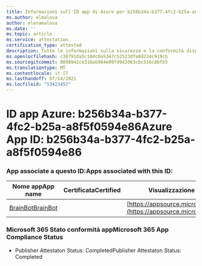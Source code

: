 ```yaml
---
title: Informazioni sull'ID app di Azure per b256b34a-b377-4fc2-b25a-a8f5f0594e86
ms.author: elmalova
author: elenamalova
ms.date: ''
ms.topic: article
ms.service: attestation
certification_type: attested
description: Tutte le informazioni sulla sicurezza e la conformità disponibili per b256b34a-b377-4fc2-b25a-a8f5f0594e86.
ms.openlocfilehash: c38791da5c10dc0a5347c52523dfe8d234c919cb
ms.sourcegitcommit: 0098942ce316ab984e09fd9d2063cbc516c8bfb5
ms.translationtype: MT
ms.contentlocale: it-IT
ms.lasthandoff: 07/14/2021
ms.locfileid: "53423457"
---
```

# <a name="azure-app-id-b256b34a-b377-4fc2-b25a-a8f5f0594e86"></a><span data-ttu-id="92378-103">ID app Azure: b256b34a-b377-4fc2-b25a-a8f5f0594e86</span><span class="sxs-lookup"><span data-stu-id="92378-103">Azure App ID: b256b34a-b377-4fc2-b25a-a8f5f0594e86</span></span>


### <a name="apps-associated-with-this-id"></a><span data-ttu-id="92378-104">App associate a questo ID:</span><span class="sxs-lookup"><span data-stu-id="92378-104">Apps associated with this ID:</span></span>
| <span data-ttu-id="92378-105">**Nome app**</span><span class="sxs-lookup"><span data-stu-id="92378-105">**App name**</span></span> | <span data-ttu-id="92378-106">**Certificata**</span><span class="sxs-lookup"><span data-stu-id="92378-106">**Certified**</span></span> | <span data-ttu-id="92378-107">**Visualizzazione in AppSource**</span><span class="sxs-lookup"><span data-stu-id="92378-107">**View in AppSource**</span></span> |
|-|-|-|
| [<span data-ttu-id="92378-108">BrainBot</span><span class="sxs-lookup"><span data-stu-id="92378-108">BrainBot</span></span>](https://docs.microsoft.com/en-us/microsoft-365-app-certification/forward/WA104381981) |  | [https://appsource.microsoft.com/product/office/WA104381981](https://appsource.microsoft.com/product/office/WA104381981) |

### <a name="microsoft-365-app-compliance-status"></a><span data-ttu-id="92378-109">Microsoft 365 Stato conformità app</span><span class="sxs-lookup"><span data-stu-id="92378-109">Microsoft 365 App Compliance Status</span></span>
- <span data-ttu-id="92378-110">Publisher Attestaton Status: Completed</span><span class="sxs-lookup"><span data-stu-id="92378-110">Publisher Attestaton Status: Completed</span></span>
